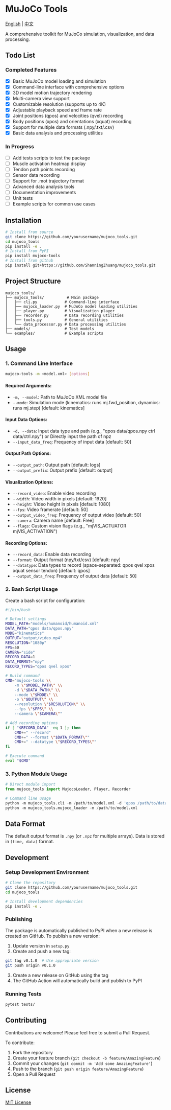 # MuJoCo Tools

[English](README.md) | [中文](README_CN.md)

A comprehensive toolkit for MuJoCo simulation, visualization, and data processing.

## Todo List

### Completed Features
- [x] Basic MuJoCo model loading and simulation
- [x] Command-line interface with comprehensive options
- [x] 3D model motion trajectory rendering
- [x] Multi-camera view support
- [x] Customizable resolution (supports up to 4K)
- [x] Adjustable playback speed and frame rate
- [x] Joint positions (qpos) and velocities (qvel) recording
- [x] Body positions (xpos) and orientations (xquat) recording
- [x] Support for multiple data formats (.npy/.txt/.csv)
- [x] Basic data analysis and processing utilities

### In Progress
- [ ] Add tests scripts to test the package
- [ ] Muscle activation heatmap display
- [ ] Tendon path points recording
- [ ] Sensor data recording
- [ ] Support for .mot trajectory format
- [ ] Advanced data analysis tools
- [ ] Documentation improvements
- [ ] Unit tests
- [ ] Example scripts for common use cases

## Installation

```bash
# Install from source
git clone https://github.com/yourusername/mujoco_tools.git
cd mujoco_tools
pip install -e .
# Install from PyPI
pip install mujoco-tools
# Install from github
pip install git+https://github.com/ShanningZhuang/mujoco_tools.git
```

## Project Structure

```
mujoco_tools/
├── mujoco_tools/          # Main package
│   ├── cli.py            # Command-line interface
│   ├── mujoco_loader.py  # MuJoCo model loading utilities
│   ├── player.py         # Visualization player
│   ├── recorder.py       # Data recording utilities
│   ├── tools.py          # General utilities
│   └── data_processor.py # Data processing utilities
├── models/               # Test models
└── examples/             # Example scripts
```

## Usage

### 1. Command Line Interface

```bash
mujoco-tools -m <model.xml> [options]
```

#### Required Arguments:
- `-m, --model`: Path to MuJoCo XML model file
- `--mode`: Simulation mode (kinematics: runs mj.fwd_position, dynamics: runs mj.step) [default: kinematics]

#### Input Data Options:
- `-d, --data`: Input data type and path (e.g., "qpos data/qpos.npy ctrl data/ctrl.npy") or Directly input the path of npz
- `--input_data_freq`: Frequency of input data [default: 50]

#### Output Path Options:
- `--output_path`: Output path [default: logs]
- `--output_prefix`: Output prefix [default: output]

#### Visualization Options:
- `--record_video`: Enable video recording
- `--width`: Video width in pixels [default: 1920]
- `--height`: Video height in pixels [default: 1080]
- `--fps`: Video framerate [default: 50]
- `--output_video_freq`: Frequency of output video [default: 50]
- `--camera`: Camera name [default: Free]
- `--flags`: Custom vision flags (e.g., "mjVIS_ACTUATOR mjVIS_ACTIVATION")

#### Recording Options:
- `--record_data`: Enable data recording
- `--format`: Output format (npy/txt/csv) [default: npy]
- `--datatype`: Data types to record (space-separated: qpos qvel xpos xquat sensor tendon) [default: qpos]
- `--output_data_freq`: Frequency of output data [default: 50]

### 2. Bash Script Usage

Create a bash script for configuration:

```bash
#!/bin/bash

# Default settings
MODEL_PATH="models/humanoid/humanoid.xml"
DATA_PATH="qpos data/qpos.npy"
MODE="kinematics"
OUTPUT="output/video.mp4"
RESOLUTION="1080p"
FPS=50
CAMERA="side"
RECORD_DATA=1
DATA_FORMAT="npy"
RECORD_TYPES="qpos qvel xpos"

# Build command
CMD="mujoco-tools \\
    -m \"$MODEL_PATH\" \\
    -d \"$DATA_PATH\" \\
    --mode \"$MODE\" \\
    -o \"$OUTPUT\" \\
    --resolution \"$RESOLUTION\" \\
    --fps \"$FPS\" \\
    --camera \"$CAMERA\""

# Add recording options
if [ "$RECORD_DATA" -eq 1 ]; then
    CMD+=" --record"
    CMD+=" --format \"$DATA_FORMAT\""
    CMD+=" --datatype \"$RECORD_TYPES\""
fi

# Execute command
eval "$CMD"
```

### 3. Python Module Usage

```python
# Direct module import
from mujoco_tools import MujocoLoader, Player, Recorder

# Command line usage
python -m mujoco_tools.cli -m /path/to/model.xml -d 'qpos /path/to/data.npy'
python -m mujoco_tools.mujoco_loader -m /path/to/model.xml
```

## Data Format

The default output format is `.npy` (or `.npz` for multiple arrays). Data is stored in `(time, data)` format.

## Development

### Setup Development Environment
```bash
# Clone the repository
git clone https://github.com/yourusername/mujoco_tools.git
cd mujoco_tools

# Install development dependencies
pip install -e .
```

### Publishing
The package is automatically published to PyPI when a new release is created on GitHub. To publish a new version:

1. Update version in `setup.py`
2. Create and push a new tag:
```bash
git tag v0.1.0  # Use appropriate version
git push origin v0.1.0
```
3. Create a new release on GitHub using the tag
4. The GitHub Action will automatically build and publish to PyPI

### Running Tests
```bash
pytest tests/
```

## Contributing

Contributions are welcome! Please feel free to submit a Pull Request.

To contribute:
1. Fork the repository
2. Create your feature branch (`git checkout -b feature/AmazingFeature`)
3. Commit your changes (`git commit -m 'Add some AmazingFeature'`)
4. Push to the branch (`git push origin feature/AmazingFeature`)
5. Open a Pull Request

## License

[MIT License](LICENSE) 
